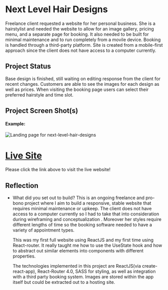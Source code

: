 # Next Level Hair Designs

Freelance client requested a website for her personal business. She is a hairstylist and needed the website to allow for an image gallery, pricing menu, and a separate page for booking. It also needed to be built for minimal maintenance and to run completely from a movile device. Booking is handled through a third-party platform. Site is created from a mobile-first approach since the client does not have access to a computer currently.

## Project Status

Base design is finished, still waiting on editing response from the client for recent changes. Customers are able to see the images for each design as well as prices. When visiting the booking page users can select their preferred hairstyle and time slot.

## Project Screen Shot(s)

#### Example:

![Landing page for next-level-hair-designs](https://github.com/Brandon-Schefstad/next-level-hair-designs/blob/main/images/NLHD-preview.gif)

# [Live Site](https://next-level-hair-designs.netlify.app/)

Please click the link above to visit the live website!

## Reflection

-   What did you set out to build?
    This is an ongoing freelance and pro-bono project where I aim to build a responsive, stable website that requires minimal maintenance or upkeep. The client does not have access to a computer currently so I had to take that into consideration during wireframing and conceptualization . Moreover her styles require different lengths of time so the booking software needed to have a variety of appointment types.

    This was my first full website using ReactJS and my first time using React-router. It really taught me how to use the UseState hook and how to abstract out similar elements into components with different properties.

    The technologies implemented in this project are ReactJS(via create-react-app), React-Router 4.0, SASS for styling, as well as integration with a third party booking system. Images are stored within the app itself but could be extracted out to a hosting site.
